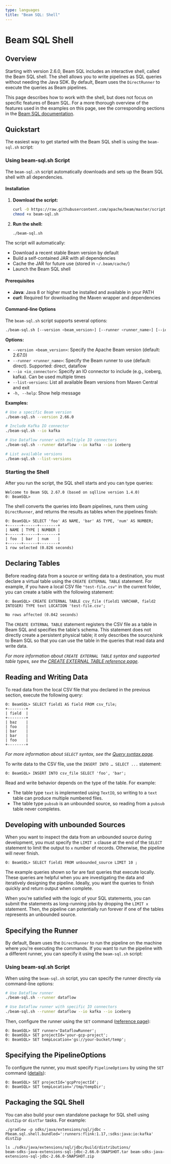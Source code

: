 ```yaml
---
type: languages
title: "Beam SQL: Shell"
---
```

<!--
Licensed under the Apache License, Version 2.0 (the "License");
you may not use this file except in compliance with the License.
You may obtain a copy of the License at

http://www.apache.org/licenses/LICENSE-2.0

Unless required by applicable law or agreed to in writing, software
distributed under the License is distributed on an "AS IS" BASIS,
WITHOUT WARRANTIES OR CONDITIONS OF ANY KIND, either express or implied.
See the License for the specific language governing permissions and
limitations under the License.
-->

# Beam SQL Shell

## Overview

Starting with version 2.6.0, Beam SQL includes an interactive shell, called the Beam SQL shell. The shell allows you to write pipelines as SQL queries without needing the Java SDK. By default, Beam uses the `DirectRunner` to execute the queries as Beam pipelines.

This page describes how to work with the shell, but does not focus on specific features of Beam SQL. For a more thorough overview of the features used in the examples on this page, see the corresponding sections in the [Beam SQL documentation](/documentation/dsls/sql/overview/).

## Quickstart

The easiest way to get started with the Beam SQL shell is using the `beam-sql.sh` script:

### Using beam-sql.sh Script

The `beam-sql.sh` script automatically downloads and sets up the Beam SQL shell with all dependencies.

#### Installation

1. **Download the script:**
   ```bash
   curl -O https://raw.githubusercontent.com/apache/beam/master/scripts/beam-sql.sh
   chmod +x beam-sql.sh
   ```

2. **Run the shell:**
   ```bash
   ./beam-sql.sh
   ```

The script will automatically:
- Download a recent stable Beam version by default
- Build a self-contained JAR with all dependencies
- Cache the JAR for future use (stored in `~/.beam/cache/`)
- Launch the Beam SQL shell

#### Prerequisites

- **Java**: Java 8 or higher must be installed and available in your PATH
- **curl**: Required for downloading the Maven wrapper and dependencies

#### Command-line Options

The `beam-sql.sh` script supports several options:

```bash
./beam-sql.sh [--version <beam_version>] [--runner <runner_name>] [--io <io_connector>] [--list-versions] [-h|--help]
```

**Options:**
- `--version <beam_version>`: Specify the Apache Beam version (default: 2.67.0)
- `--runner <runner_name>`: Specify the Beam runner to use (default: direct). Supported: direct, dataflow
- `--io <io_connector>`: Specify an IO connector to include (e.g., iceberg, kafka). Can be used multiple times
- `--list-versions`: List all available Beam versions from Maven Central and exit
- `-h, --help`: Show help message

**Examples:**

```bash
# Use a specific Beam version
./beam-sql.sh --version 2.66.0

# Include Kafka IO connector
./beam-sql.sh --io kafka

# Use Dataflow runner with multiple IO connectors
./beam-sql.sh --runner dataflow --io kafka --io iceberg

# List available versions
./beam-sql.sh --list-versions
```


### Starting the Shell

After you run the script, the SQL shell starts and you can type queries:

```
Welcome to Beam SQL 2.67.0 (based on sqlline version 1.4.0)
0: BeamSQL>
```

The shell converts the queries into Beam pipelines, runs them using `DirectRunner`, and returns the results as tables when the pipelines finish:

```
0: BeamSQL> SELECT 'foo' AS NAME, 'bar' AS TYPE, 'num' AS NUMBER;
+------+------+--------+
| NAME | TYPE | NUMBER |
+------+------+--------+
| foo  | bar  | num    |
+------+------+--------+
1 row selected (0.826 seconds)
```

## Declaring Tables

Before reading data from a source or writing data to a destination, you must declare a virtual table using the `CREATE EXTERNAL TABLE` statement. For example, if you have a local CSV file `"test-file.csv"` in the current folder, you can create a table with the following statement:

```
0: BeamSQL> CREATE EXTERNAL TABLE csv_file (field1 VARCHAR, field2 INTEGER) TYPE text LOCATION 'test-file.csv';

No rows affected (0.042 seconds)
```

The `CREATE EXTERNAL TABLE` statement registers the CSV file as a table in Beam SQL and specifies the table's schema. This statement does not directly create a persistent physical table; it only describes the source/sink to Beam SQL so that you can use the table in the queries that read data and write data.

_For more information about `CREATE EXTERNAL TABLE` syntax and supported table types, see the [CREATE EXTERNAL TABLE reference page](/documentation/dsls/sql/create-external-table/)._

## Reading and Writing Data

To read data from the local CSV file that you declared in the previous section, execute the following query:

```
0: BeamSQL> SELECT field1 AS field FROM csv_file;
+--------+
| field  |
+--------+
| baz    |
| foo    |
| bar    |
| bar    |
| foo    |
+--------+
```

_For more information about `SELECT` syntax, see the [Query syntax page](/documentation/dsls/sql/calcite/query-syntax/)._

To write data to the CSV file, use the `INSERT INTO … SELECT ...` statement:

```
0: BeamSQL> INSERT INTO csv_file SELECT 'foo', 'bar';
```
Read and write behavior depends on the type of the table. For example:

*   The table type `text` is implemented using `TextIO`, so writing to a `text` table can produce multiple numbered files.
*   The table type `pubsub` is an unbounded source, so reading from a `pubsub` table never completes.

## Developing with unbounded Sources

When you want to inspect the data from an unbounded source during development, you must specify the `LIMIT x` clause at the end of the `SELECT` statement to limit the output to `x` number of records. Otherwise, the pipeline will never finish.

```
0: BeamSQL> SELECT field1 FROM unbounded_source LIMIT 10 ;
```

The example queries shown so far are fast queries that execute locally. These queries are helpful when you are investigating the data and iteratively designing the pipeline. Ideally, you want the queries to finish quickly and return output when complete.

When you're satisfied with the logic of your SQL statements, you can submit the statements as long-running jobs by dropping the `LIMIT x` statement. Then, the pipeline can potentially run forever if one of the tables represents an unbounded source.

## Specifying the Runner

By default, Beam uses the `DirectRunner` to run the pipeline on the machine where you're executing the commands. If you want to run the pipeline with a different runner, you can specify it using the `beam-sql.sh` script:

### Using beam-sql.sh Script

When using the `beam-sql.sh` script, you can specify the runner directly via command-line options:

```bash
# Use Dataflow runner
./beam-sql.sh --runner dataflow

# Use Dataflow runner with specific IO connectors
./beam-sql.sh --runner dataflow --io kafka --io iceberg
```

Then, configure the runner using the `SET` command ([reference page](/documentation/dsls/sql/set/)):

```
0: BeamSQL> SET runner='DataflowRunner';
0: BeamSQL> SET projectId='your-gcp-project';
0: BeamSQL> SET tempLocation='gs://your-bucket/temp';
```


## Specifying the PipelineOptions

To configure the runner, you must specify `PipelineOptions` by using the `SET` command ([details](/documentation/dsls/sql/set/)):

```
0: BeamSQL> SET projectId='gcpProjectId';
0: BeamSQL> SET tempLocation='/tmp/tempDir';
```
## Packaging the SQL Shell

You can also build your own standalone package for SQL shell using `distZip` or `distTar` tasks. For example:

```
./gradlew -p sdks/java/extensions/sql/jdbc -Pbeam.sql.shell.bundled=':runners:flink:1.17,:sdks:java:io:kafka' distZip

ls ./sdks/java/extensions/sql/jdbc/build/distributions/
beam-sdks-java-extensions-sql-jdbc-2.66.0-SNAPSHOT.tar beam-sdks-java-extensions-sql-jdbc-2.66.0-SNAPSHOT.zip
```

